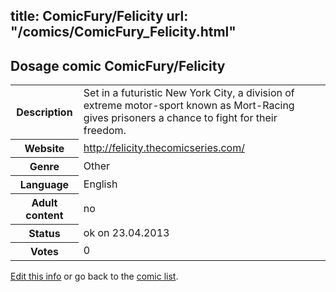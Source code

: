 title: ComicFury/Felicity
url: "/comics/ComicFury_Felicity.html"
---
Dosage comic ComicFury/Felicity
-----------------------------------------

<table class="comicinfo">
<tr>
<th>Description</th><td>Set in a futuristic New York City, a division of extreme motor-sport known as Mort-Racing gives prisoners a chance to fight for their freedom.</td>
</tr>
<tr>
<th>Website</th><td><a href="http://felicity.thecomicseries.com/">http://felicity.thecomicseries.com/</a></td>
</tr>
<tr>
<th>Genre</th><td>Other</td>
</tr>
<tr>
<th>Language</th><td>English</td>
</tr>
<tr>
<th>Adult content</th><td>no</td>
</tr>
<tr>
<th>Status</th><td>ok on 23.04.2013</td>
</tr>
<tr>
<th>Votes</th><td>0</div></td>
</tr>
</table>

[Edit this info](/comics/ComicFury_Felicity_edit.html) or go back to the [comic list](../comic-index.html).

